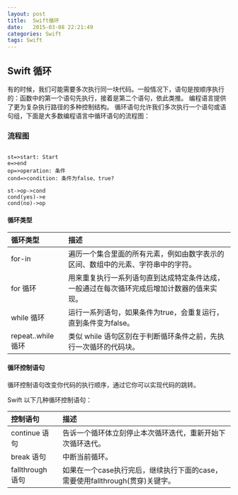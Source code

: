 ```yaml
---
layout: post
title:  Swift循环
date:   2015-03-08 22:21:49
categories: Swift
tags: Swift
---
```



<h2>Swift 循环</h2>

有的时候，我们可能需要多次执行同一块代码。一般情况下，语句是按顺序执行的：函数中的第一个语句先执行，接着是第二个语句，依此类推。
编程语言提供了更为复杂执行路径的多种控制结构。
循环语句允许我们多次执行一个语句或语句组，下面是大多数编程语言中循环语句的流程图：

<h3> 流程图</h3>

```flow

st=>start: Start
e=>end
op=>operation: 条件
cond=>condition: 条件为false、true?

st->op->cond
cond(yes)->e
cond(no)->op

```

<h4>循环类型</h4>

| 循环类型  | 描述
| :-------- | :--------
for-in | 遍历一个集合里面的所有元素，例如由数字表示的区间、数组中的元素、字符串中的字符。
for 循环 | 用来重复执行一系列语句直到达成特定条件达成，一般通过在每次循环完成后增加计数器的值来实现。
while 循环 | 运行一系列语句，如果条件为true，会重复运行，直到条件变为false。
repeat..while 循环| 类似 while 语句区别在于判断循环条件之前，先执行一次循环的代码块。 


<h4>循环控制语句</h4>
循环控制语句改变你代码的执行顺序，通过它你可以实现代码的跳转。

Swift 以下几种循环控制语句：

| 控制语句	|  描述
| :-------- | :--------
| continue 语句 | 告诉一个循环体立刻停止本次循环迭代，重新开始下次循环迭代。
| break 语句 | 中断当前循环。
| fallthrough 语句 | 如果在一个case执行完后，继续执行下面的case，需要使用fallthrough(贯穿)关键字。

